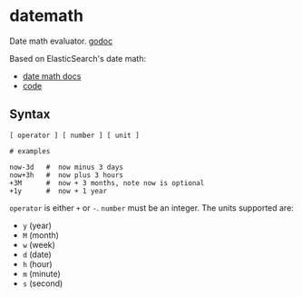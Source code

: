 datemath
========

Date math evaluator. [godoc](http://godoc.org/github.com/lytics/datemath)

Based on ElasticSearch's date math:

* [date math docs](https://www.elastic.co/guide/en/elasticsearch/reference/current/common-options.html#date-math)
* [code](https://github.com/elasticsearch/elasticsearch/blob/master/src/main/java/org/elasticsearch/common/joda/DateMathParser.java)

Syntax
------

```
[ operator ] [ number ] [ unit ]

# examples

now-3d   #  now minus 3 days
now+3h   #  now plus 3 hours
+3M      #  now + 3 months, note now is optional
+1y      #  now + 1 year

```
 ``operator`` is either `+` or `-`. ``number`` must be an integer. The units
supported are:

* ``y`` (year)
* ``M`` (month)
* ``w`` (week)
* ``d`` (date)
* ``h`` (hour)
* ``m`` (minute)
* ``s`` (second)
